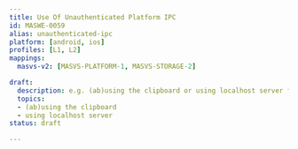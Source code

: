```yaml
---
title: Use Of Unauthenticated Platform IPC
id: MASWE-0059
alias: unauthenticated-ipc
platform: [android, ios]
profiles: [L1, L2]
mappings:
  masvs-v2: [MASVS-PLATFORM-1, MASVS-STORAGE-2]

draft:
  description: e.g. (ab)using the clipboard or using localhost server for IPC
  topics:
  - (ab)using the clipboard
  - using localhost server
status: draft

---
```


